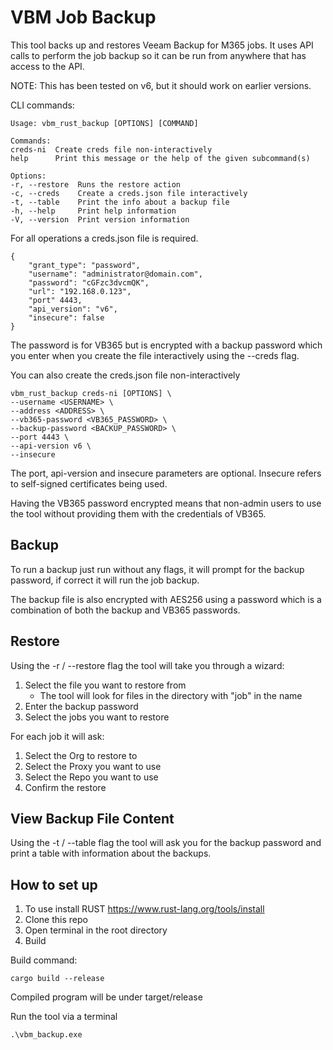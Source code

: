 # VBM Job Backup

This tool backs up and restores Veeam Backup for M365 jobs. It uses API calls to perform the job backup so it can be run from anywhere that has access to the API.

NOTE: This has been tested on v6, but it should work on earlier versions.

CLI commands:

    Usage: vbm_rust_backup [OPTIONS] [COMMAND]

    Commands:
    creds-ni  Create creds file non-interactively
    help      Print this message or the help of the given subcommand(s)

    Options:
    -r, --restore  Runs the restore action
    -c, --creds    Create a creds.json file interactively
    -t, --table    Print the info about a backup file
    -h, --help     Print help information
    -V, --version  Print version information

For all operations a creds.json file is required.

    {
        "grant_type": "password",
        "username": "administrator@domain.com",
        "password": "cGFzc3dvcmQK",
        "url": "192.168.0.123",
        "port" 4443,
        "api_version": "v6",
        "insecure": false
    }

The password is for VB365 but is encrypted with a backup password which you enter when you create the file interactively using the --creds flag.

You can also create the creds.json file non-interactively

    vbm_rust_backup creds-ni [OPTIONS] \ 
    --username <USERNAME> \ 
    --address <ADDRESS> \ 
    --vb365-password <VB365_PASSWORD> \
    --backup-password <BACKUP_PASSWORD> \
    --port 4443 \
    --api-version v6 \
    --insecure                           

The port, api-version and insecure parameters are optional. Insecure refers to self-signed certificates being used.

Having the VB365 password encrypted means that non-admin users to use the tool without providing them with the credentials of VB365.

## Backup

To run a backup just run without any flags, it will prompt for the backup password, if correct it will run the job backup.

The backup file is also encrypted with AES256 using a password which is a combination of both the backup and VB365 passwords.

## Restore

Using the -r / --restore flag the tool will take you through a wizard:

1. Select the file you want to restore from
   - The tool will look for files in the directory with "job" in the name
2. Enter the backup password
3. Select the jobs you want to restore

For each job it will ask:
1. Select the Org to restore to
2. Select the Proxy you want to use
3. Select the Repo you want to use
4. Confirm the restore

## View Backup File Content

Using the -t / --table flag the tool will ask you for the backup password and print a table with information about the backups.

## How to set up

1. To use install RUST https://www.rust-lang.org/tools/install
2. Clone this repo
3. Open terminal in the root directory
4. Build

Build command:

    cargo build --release

Compiled program will be under target/release

Run the tool via a terminal

    .\vbm_backup.exe

